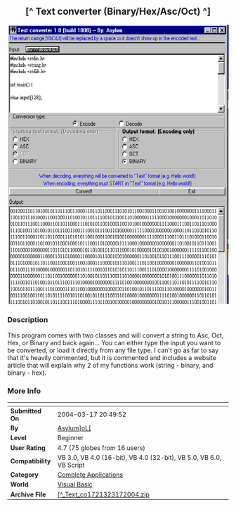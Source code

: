 ﻿<div align="center">

## \[^ Text converter \(Binary/Hex/Asc/Oct\) ^\]

<img src="PIC2004317205610547.gif">
</div>

### Description

This program comes with two classes and will convert a string to Asc, Oct, Hex, or Binary and back again... You can either type the input you want to be converted, or load it directly from any file type. I can't go as far to say that it's heavily commented, but it is commented and includes a website article that will explain why 2 of my functions work (string - binary, and binary - hex).
 
### More Info
 


<span>             |<span>
---                |---
**Submitted On**   |2004-03-17 20:49:52
**By**             |[Asylum\]oL\[](https://github.com/Planet-Source-Code/PSCIndex/blob/master/ByAuthor/asylum-ol.md)
**Level**          |Beginner
**User Rating**    |4.7 (75 globes from 16 users)
**Compatibility**  |VB 3\.0, VB 4\.0 \(16\-bit\), VB 4\.0 \(32\-bit\), VB 5\.0, VB 6\.0, VB Script
**Category**       |[Complete Applications](https://github.com/Planet-Source-Code/PSCIndex/blob/master/ByCategory/complete-applications__1-27.md)
**World**          |[Visual Basic](https://github.com/Planet-Source-Code/PSCIndex/blob/master/ByWorld/visual-basic.md)
**Archive File**   |[\[^\_Text\_co1721323172004\.zip](https://github.com/Planet-Source-Code/asylum-ol-text-converter-binary-hex-asc-oct__1-52444/archive/master.zip)








